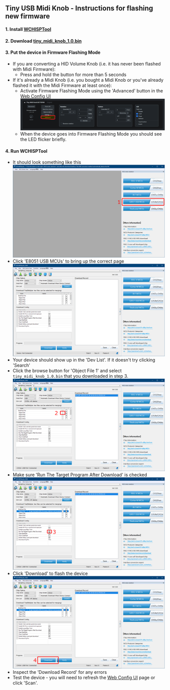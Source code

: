 ## Tiny USB Midi Knob - Instructions for flashing new firmware

#### 1.  Install <a href="https://www.wch-ic.com/downloads/WCHISPTool_Setup_exe.html" target="_blank">WCHISPTool</a>

#### 2. Download [tiny_midi_knob_1.0.bin](tiny_midi_knob_1.0.bin)

#### 3. Put the device in Firmware Flashing Mode
- If you are converting a HID Volume Knob (i.e. it has never been flashed with Midi Firmware):
    - Press and hold the button for more than 5 seconds
- If it's already a Midi Knob (i.e. you bought a Midi Knob or you've already flashed it with the Midi Firmware at least once):
    - Activate Firmware Flashing Mode using the 'Advanced' button in the [Web Config UI](https://midi.skilbeck.com)
![screenshot_1]
    - When the device goes into Firmware Flashing Mode you should see the LED flicker briefly.

#### 4. Run WCHISPTool
- It should look something like this
![isp_tool_1]
- Click 'E8051 USB MCUs' to bring up the correct page
![isp_tool_2]
- Your device should show up in the 'Dev List'. If it doesn't try clicking 'Search'
- Click the browse button for 'Object File 1' and select `tiny_midi_knob_1.0.bin` that you downloaded in step 3.
![isp_tool_3]
- Make sure 'Run The Target Program After Download' is checked
![isp_tool_5]
- Click 'Download' to flash the device
![isp_tool_6]
- Inspect the 'Download Record' for any errors
- Test the device - you will need to refresh the [Web Config UI](https://midi.skilbeck.com) page or click 'Scan'.

[screenshot_1]:./content/screenshot_1.png

[isp_tool_1]:./content/isp_tool_1.png
[isp_tool_2]:./content/isp_tool_2.png
[isp_tool_3]:./content/isp_tool_3.png
[isp_tool_4]:./content/isp_tool_4.png
[isp_tool_5]:./content/isp_tool_5.png
[isp_tool_6]:./content/isp_tool_6.png

